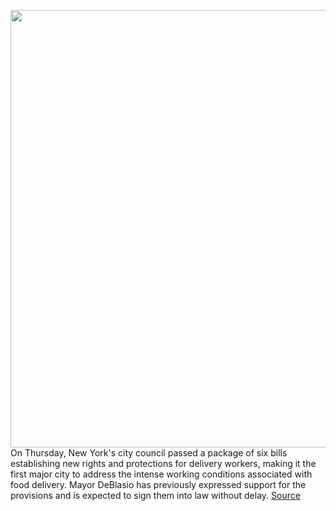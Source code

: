 <img src='https://cdn.vox-cdn.com/thumbor/1D5ayPH0_T3ePsQBcv2yTC5bB1c=/0x0:3936x2952/1200x800/filters:focal(1654x1162:2282x1790)/cdn.vox-cdn.com/uploads/chorus_image/image/69899817/1233839968.5.jpg' width='700px' /><br/>
On Thursday, New York's city council passed a package of six bills establishing new rights and protections for delivery workers, making it the first major city to address the intense working conditions associated with food delivery. Mayor DeBlasio has previously expressed support for the provisions and is expected to sign them into law without delay.
<a href='https://www.theverge.com/2021/9/23/22689396/nyc-delivery-worker-protection-rules-tips-wage-theft'> Source <a/>